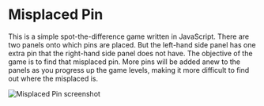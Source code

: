# Misplaced Pin

This is a simple spot-the-difference game written in JavaScript. There are two panels onto which pins are placed. But the left-hand side panel has one extra pin that the right-hand side panel does not have. The objective of the game is to find that misplaced pin. More pins will be added anew to the panels as you progress up the game levels, making it more difficult to find out where the misplaced is.

![Misplaced Pin screenshot](screenshot.png "Misplaced Pin")
